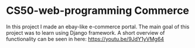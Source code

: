 # CS50-web-programming Commerce
In this project I made an ebay-like e-commerce portal. 
The main goal of this project was to learn using Django framework. A short overview of functionality can be seen in here: https://youtu.be/9JdY1yVMg64
